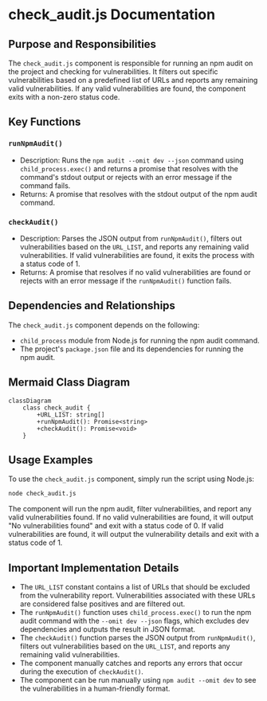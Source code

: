 # check_audit.js Documentation

## Purpose and Responsibilities

The `check_audit.js` component is responsible for running an npm audit on the project and checking for vulnerabilities. It filters out specific vulnerabilities based on a predefined list of URLs and reports any remaining valid vulnerabilities. If any valid vulnerabilities are found, the component exits with a non-zero status code.

## Key Functions

### `runNpmAudit()`

- Description: Runs the `npm audit --omit dev --json` command using `child_process.exec()` and returns a promise that resolves with the command's stdout output or rejects with an error message if the command fails.
- Returns: A promise that resolves with the stdout output of the npm audit command.

### `checkAudit()`

- Description: Parses the JSON output from `runNpmAudit()`, filters out vulnerabilities based on the `URL_LIST`, and reports any remaining valid vulnerabilities. If valid vulnerabilities are found, it exits the process with a status code of 1.
- Returns: A promise that resolves if no valid vulnerabilities are found or rejects with an error message if the `runNpmAudit()` function fails.

## Dependencies and Relationships

The `check_audit.js` component depends on the following:

- `child_process` module from Node.js for running the npm audit command.
- The project's `package.json` file and its dependencies for running the npm audit.

## Mermaid Class Diagram

```mermaid
classDiagram
    class check_audit {
        +URL_LIST: string[]
        +runNpmAudit(): Promise<string>
        +checkAudit(): Promise<void>
    }
```

## Usage Examples

To use the `check_audit.js` component, simply run the script using Node.js:

```bash
node check_audit.js
```

The component will run the npm audit, filter vulnerabilities, and report any valid vulnerabilities found. If no valid vulnerabilities are found, it will output "No vulnerabilities found" and exit with a status code of 0. If valid vulnerabilities are found, it will output the vulnerability details and exit with a status code of 1.

## Important Implementation Details

- The `URL_LIST` constant contains a list of URLs that should be excluded from the vulnerability report. Vulnerabilities associated with these URLs are considered false positives and are filtered out.
- The `runNpmAudit()` function uses `child_process.exec()` to run the npm audit command with the `--omit dev --json` flags, which excludes dev dependencies and outputs the result in JSON format.
- The `checkAudit()` function parses the JSON output from `runNpmAudit()`, filters out vulnerabilities based on the `URL_LIST`, and reports any remaining valid vulnerabilities.
- The component manually catches and reports any errors that occur during the execution of `checkAudit()`.
- The component can be run manually using `npm audit --omit dev` to see the vulnerabilities in a human-friendly format.